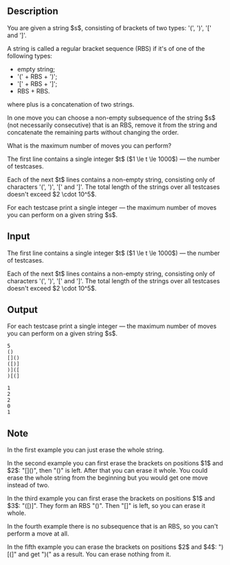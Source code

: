 ## Description

<div><p>You are given a string $s$, consisting of brackets of two types: '<span class="tex-font-style-tt">(</span>', '<span class="tex-font-style-tt">)</span>', '<span class="tex-font-style-tt">[</span>' and '<span class="tex-font-style-tt">]</span>'.</p><p>A string is called a regular bracket sequence (RBS) if it's of one of the following types: </p><ul> <li> empty string; </li><li> '<span class="tex-font-style-tt">(</span>' + RBS + '<span class="tex-font-style-tt">)</span>'; </li><li> '<span class="tex-font-style-tt">[</span>' + RBS + '<span class="tex-font-style-tt">]</span>'; </li><li> RBS + RBS. </li></ul><p>where plus is a concatenation of two strings.</p><p>In one move you can choose a non-empty subsequence of the string $s$ (not necessarily consecutive) that is an RBS, remove it from the string and concatenate the remaining parts without changing the order.</p><p>What is the maximum number of moves you can perform?</p></div><div class="input-specification"><p>The first line contains a single integer $t$ ($1 \le t \le 1000$)&nbsp;— the number of testcases.</p><p>Each of the next $t$ lines contains a non-empty string, consisting only of characters '<span class="tex-font-style-tt">(</span>', '<span class="tex-font-style-tt">)</span>', '<span class="tex-font-style-tt">[</span>' and '<span class="tex-font-style-tt">]</span>'. The total length of the strings over all testcases doesn't exceed $2 \cdot 10^5$.</p></div><div class="output-specification"><p>For each testcase print a single integer&nbsp;— the maximum number of moves you can perform on a given string $s$.</p></div>

## Input

<p>The first line contains a single integer $t$ ($1 \le t \le 1000$)&nbsp;— the number of testcases.</p><p>Each of the next $t$ lines contains a non-empty string, consisting only of characters '<span class="tex-font-style-tt">(</span>', '<span class="tex-font-style-tt">)</span>', '<span class="tex-font-style-tt">[</span>' and '<span class="tex-font-style-tt">]</span>'. The total length of the strings over all testcases doesn't exceed $2 \cdot 10^5$.</p>

## Output

<p>For each testcase print a single integer&nbsp;— the maximum number of moves you can perform on a given string $s$.</p>





```input1
5
()
[]()
([)]
)]([
)[(]
```




```output1
1
2
2
0
1
```



## Note

<p>In the first example you can just erase the whole string.</p><p>In the second example you can first erase the brackets on positions $1$ and $2$: "<span class="tex-font-style-tt"><span class="tex-font-style-bf">[]</span>()</span>", then "<span class="tex-font-style-tt">()</span>" is left. After that you can erase it whole. You could erase the whole string from the beginning but you would get one move instead of two.</p><p>In the third example you can first erase the brackets on positions $1$ and $3$: "<span class="tex-font-style-tt"><span class="tex-font-style-bf">(</span>[<span class="tex-font-style-bf">)</span>]</span>". They form an RBS "<span class="tex-font-style-tt">()</span>". Then "<span class="tex-font-style-tt">[]</span>" is left, so you can erase it whole.</p><p>In the fourth example there is no subsequence that is an RBS, so you can't perform a move at all.</p><p>In the fifth example you can erase the brackets on positions $2$ and $4$: "<span class="tex-font-style-tt">)<span class="tex-font-style-bf">[</span>(<span class="tex-font-style-bf">]</span></span>" and get "<span class="tex-font-style-tt">)(</span>" as a result. You can erase nothing from it.</p>
